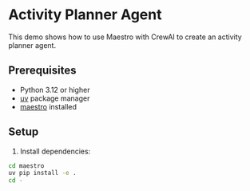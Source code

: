 # Activity Planner Agent

This demo shows how to use Maestro with CrewAI to create an activity planner agent.

## Prerequisites

* Python 3.12 or higher
* [uv](https://github.com/astral-sh/uv) package manager
* [maestro](https://github.com/AI4quantum/maestro) installed

## Setup

1. Install dependencies:
```bash
cd maestro
uv pip install -e .
cd -
```